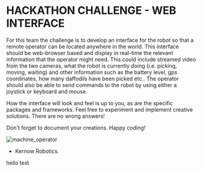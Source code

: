 # HACKATHON CHALLENGE - WEB INTERFACE
For this team the challenge is to develop an interface for the robot so that a remote operator can be located anywhere in the world. This interface should be web-browser based and display in real-time the relevant information that the operator might need. This could include streamed video from the two cameras, what the robot is currently doing (i.e. picking, moving, waiting) and other information such as the battery level, gps coordinates, how many daffodils have been picked etc.. The operator should also be able to send commands to the robot by using either a joystick or keyboard and mouse.

How the interface will look and feel is up to you, as are the specific packages and frameworks. Feel free to experiment and implement creative solutions. There are no wrong answers!

Don't forget to document your creations. Happy coding!

![machine_operator](drone_operator.jpg)

- Kernow Robotics.

hello test
